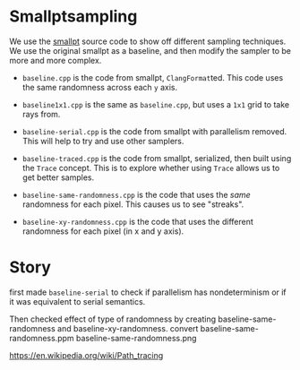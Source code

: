 # Smallptsampling

We use the [smallpt](https://www.kevinbeason.com/smallpt/) source code
to show off different sampling techniques. We use the original smallpt
as a baseline, and then modify the sampler to be more and more complex.


- `baseline.cpp` is the code from smallpt, `ClangFormat`ted. This code
  uses the same randomness across each `y` axis.
- `baseline1x1.cpp` is the same as `baseline.cpp`, but uses a `1x1`
   grid to take rays from.
- `baseline-serial.cpp` is the code from smallpt with parallelism removed.
  This will help to try and use other samplers.
- `baseline-traced.cpp` is the code from smallpt, serialized, then built
  using the `Trace` concept. This is to explore whether using `Trace` allows
  us to get better samples.
- `baseline-same-randomness.cpp` is the code that uses the _same_ randomness
  for each pixel. This causes us to see "streaks".

- `baseline-xy-randomness.cpp` is the code that uses the different randomness
  for each pixel (in x and y axis).


# Story

first made `baseline-serial` to check if parallelism has nondeterminism
or if it was equivalent to serial semantics.

Then checked effect of type of randomness by creating baseline-same-randomness
and baseline-xy-randomness.
convert baseline-same-randomness.ppm baseline-same-randomness.png

https://en.wikipedia.org/wiki/Path_tracing
